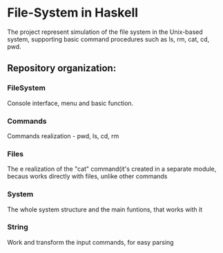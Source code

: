# File-System in Haskell

The project represent simulation of the file system in the Unix-based system, supporting basic command procedures such as ls, rm, cat, cd, pwd.

## Repository organization:

### FileSystem
Console interface, menu and basic function.
### Commands
Commands realization - pwd, ls, cd, rm
### Files
The e realization of the "cat" command(it's created in a separate module, becaus works directly with files, unlike other commands
### System
The whole system structure and the main funtions, that works with it
### String
Work and transform the input commands, for easy parsing
